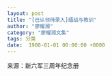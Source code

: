```yaml
---
layout: post
title: "[已认领待录入]缅战与教训"
author: "廖耀湘"
category: "廖耀湘文集"
tags: 分类
date:  1900-01-01 00:00:00 +0000
---
```

来源：新六军三周年纪念册